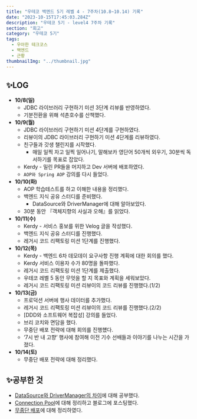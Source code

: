 ```yaml
---
title: "우테코 백엔드 5기 레벨 4 - 7주차(10.8~10.14) 기록"
date: "2023-10-15T17:45:03.284Z"
description: "우테코 5기 - level4 7주차 기록"
section: "회고" 
category: "우테코 5기"
tags:
  - 우아한 테크코스
  - 백엔드
  - 근황
thumbnailImg: "../thumbnail.jpg"
---
```


## ✨LOG
- **10/8(일)**
    - JDBC 라이브러리 구현하기 미션 3단계 리뷰를 반영하였다.
    - 기분전환을 위해 석촌호수를 산책했다.
- **10/9(월)**
    - JDBC 라이브러리 구현하기 미션 4단계를 구현하였다.
    - 리뷰이의 JDBC 라이브러리 구현하기 미션 4단계를 리뷰하였다.
    - 친구들과 갓생 챌린지를 시작했다.
        - 매일 일찍 자고 일찍 일어나기, 말해보카 영단어 50개씩 외우기, 30분씩 독서하기를 목표로 잡았다.
    - Kerdy - 밀린 PR들을 머지하고 Dev 서버에 배포하였다.
    - `AOP와 Spring AOP` 강의를 다시 들었다.
- **10/10(화)**
    - AOP 학습테스트를 하고 이해한 내용을 정리했다.
    - 백엔드 지식 공유 스터디를 준비했다.
        - DataSource와 DriverManager에 대해 알아보았다.
    - 30분 동안 『객체지향의 사실과 오해』를 읽었다.
- **10/11(수)**
    - Kerdy - 서비스 홍보를 위한 Velog 글을 작성했다.
    - 백엔드 지식 공유 스터디를 진행했다.
    - 레거시 코드 리팩토링 미션 1단계를 진행했다.
- **10/12(목)**
    - Kerdy - 백엔드 6차 데모데이 요구사항 진행 계획에 대한 회의를 했다.
    - Kerdy 서비스 이용자 수가 80명을 돌파했다.
    - 레거시 코드 리팩토링 미션 1단계를 제출했다.
    - 우테코 레벨 5 동안 무엇을 할 지 목표와 계획을 세워보았다.
    - 레거시 코드 리팩토링 미션 리뷰이의 코드 리뷰를 진행했다.(1/2)
- **10/13(금)**
    - 프로덕션 서버에 행사 데이터를 추가했다.
    - 레거시 코드 리팩토링 미션 리뷰이의 코드 리뷰를 진행했다.(2/2)
    - [DDD와 소프트웨어 복잡성] 강의를 들었다.
    - 브리 코치와 면담을 했다.
    - 무중단 배포 전략에 대해 회의를 진행헀다.
    - ‘7시 반 내 고향’ 행사에 참여해 이전 기수 선배들과 이야기를 나누는 시간을 가졌다.
- **10/14(토)**
    - 무중단 배포 전략에 대해 정리했다.


## ✨공부한 것

- [DataSource와 DriverManager의 차이](https://amaran-th.github.io/%EB%8D%B0%EC%9D%B4%ED%84%B0%EB%B2%A0%EC%9D%B4%EC%8A%A4/DataSource%EC%99%80%20DriverManager/)에 대해 공부했다.
- [Connection Pool](https://amaran-th.github.io/%EB%8D%B0%EC%9D%B4%ED%84%B0%EB%B2%A0%EC%9D%B4%EC%8A%A4/[DB]%20DB%20Connection%20Pool/)에 대해 정리하고 블로그에 포스팅했다.
- [무중단 배포](https://amaran-th.github.io/%EC%9D%B8%ED%94%84%EB%9D%BC/[CICD]%20%EB%AC%B4%EC%A4%91%EB%8B%A8%20%EB%B0%B0%ED%8F%AC/)에 대해 정리하였다.
